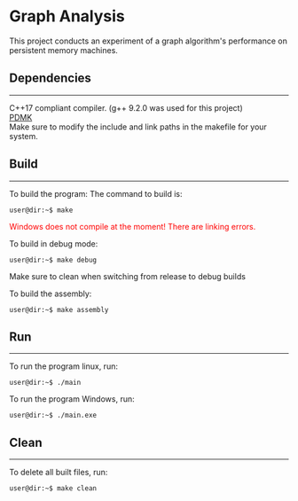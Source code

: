 Graph Analysis
===

This project conducts an experiment of a graph algorithm's performance on persistent memory machines.

Dependencies
---
___
C++17 compliant compiler. (g++ 9.2.0 was used for this project) \
[PDMK](https://github.com/pmem/pmdk/) \
Make sure to modify the include and link paths in the makefile for your system.

Build
---
___
To build the program:
The command to build is:
```console
user@dir:~$ make
```

<span style="color:red">Windows does not compile at the moment! There are linking errors.<span>


To build in debug mode:
```console
user@dir:~$ make debug
```

Make sure to clean when switching from release to debug builds

To build the assembly:
```console
user@dir:~$ make assembly
```

Run
---
___
To run the program linux, run:
```console
user@dir:~$ ./main
```

To run the program Windows, run:
```console
user@dir:~$ ./main.exe
```

Clean
---
___
To delete all built files, run:
```console
user@dir:~$ make clean
```